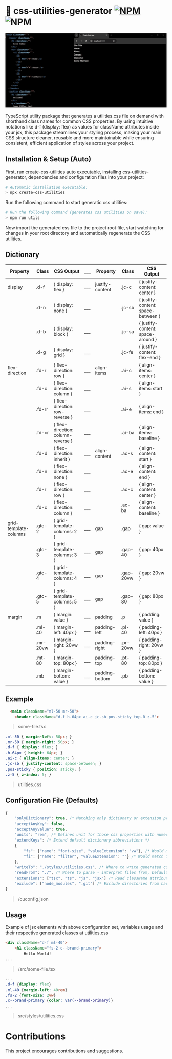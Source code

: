 # 🎨 css-utilities-generator [![NPM](https://img.shields.io/npm/v/css-utilities-generator.svg)](https://www.npmjs.com/package/css-utilities-generator) ![NPM](https://github.com/JimGitFE/css-utilities-generator/actions/workflows/integrate.yml/badge.svg)

![Preview](./preview.gif)

TypeScript utility package that generates a utilities.css file on demand with shorthand class names for common CSS properties. By using intuitive notations like d-f (display: flex) as values for className attributes inside your jsx, this package streamlines your styling process, making your main CSS structure cleaner, reusable and more maintainable while ensuring consistent, efficient application of styles across your project.

## Installation & Setup (Auto)
First, run create-css-utilities auto executable, installing css-utilities-generator, dependencies and configuration files into your project:
```bash
# Automatic installation executable:
> npx create-css-utilities
```

Run the following command to start generatic css utilities:
```bash
# Run the following command (generates css utilities on save):
> npm run utils
```
Now import the generated css file to the project root file, start watching for changes in your root directory and automatically regenerate the CSS utilities. 

## Dictionary
| Property                | Class      | CSS Output                       | ___ | Property                | Class      | CSS Output                       |
|-------------------------|------------|----------------------------------|----|-------------------------|------------|----------------------------------|
| display                 | .d-f      | { display: flex }                | ___ | justify-content          | .jc-c      | { justify-content: center }      |
|                         | .d-n      | { display: none }                | ___ |                          | .jc-sb     | { justify-content: space-between }|
|                         | .d-b      | { display: block }               | ___ |                          | .jc-sa     | { justify-content: space-around } |
|                         | .d-g      | { display: grid }                | ___ |                          | .jc-fe     | { justify-content: flex-end }    |
| flex-direction          | .fd-r    | { flex-direction: row }          | ___ | align-items             | .ai-c    | { align-items: center }          |
|                         | .fd-c    | { flex-direction: column }       | ___ |                         | .ai-s    | { align-items: start }           |
|                         | .fd-rr   | { flex-direction: row-reverse }  | ___ |                         | .ai-e    | { align-items: end }             |
|                         | .fd-cr   | { flex-direction: column-reverse }| ___ |                         | .ai-ba    | { align-items: baseline }        |
|                         | .fd-d    | { flex-direction: inherit }      | ___ | align-content           | .ac-s    | { align-content: start }         |
|                         | .fd-n    | { flex-direction: none }         | ___ |                         | .ac-e    | { align-content: end }           |
|                         | .fd-r    | { flex-direction: row }          | ___ |                         | .ac-c    | { align-content: center }        |
|                         | .fd-c    | { flex-direction: column }       | ___ |                         | .ac-ba    | { align-content: baseline }      |
| grid-template-columns    | .gtc-2  | { grid-template-columns: 2 } | ___ | gap                     | .gap      | { gap: value }                  |
|                         | .gtc-3  | { grid-template-columns: 3 } | ___ | gap                     | .gap-40      | { gap: 40px }                  |
|                         | .gtc-4  | { grid-template-columns: 4 } | ___ | gap                     | .gap-20vw      | { gap: 20vw }                  |
|                         | .gtc-5  | { grid-template-columns: 5 } | ___ | gap                     | .gap-80      | { gap: 80px }                  |
| margin                  | .m        | { margin: value }                | ___ | padding                 | .p        | { padding: value }              |
|                         | .ml-40       | { margin-left: 40px }           | ___ | padding-left            | .pl-40       | { padding-left: 40px }         |
|                         | .mr-20vw       | { margin-right: 20vw }          | ___ | padding-right           | .pr-20vw       | { padding-right: 20vw }        |
|                         | .mt-80       | { margin-top: 80px }            | ___ | padding-top             | .pt-80       | { padding-top: 80px }          |
|                         | .mb       | { margin-bottom: value }         | ___ | padding-bottom          | .pb       | { padding-bottom: value }       |

## Example
```html
  <main className="ml-50 mr-50">
    <header className="d-f h-64px ai-c jc-sb pos-sticky top-0 z-5">
```
> some-file.tsx
```css
.ml-50 { margin-left: 50px; }
.mr-50 { margin-right: 50px; }
.d-f { display: flex; }
.h-64px { height: 64px; }
.ai-c { align-items: center; }
.jc-sb { justify-content: space-between; }
.pos-sticky { position: sticky; }
.z-5 { z-index: 5; }
```
> utilities.css

## Configuration File (Defaults)
```javascript
{
    "onlyDictionary": true, /* Matching only dictionary or extension properties, Defaults to false */
    "acceptAnyKey": false,
    "acceptAnyValue": true,
    "units": "rem", /* Defines unit for those css properties with numeric values or others, Defaults to "px" */
    "extendKeys": /* Extend default dictionary abbreviations */ 
    {
        "fs": {"name": "font-size", "valueExtension": "vw"}, /* Would match for fs className */
        "fi": {"name": "filter", "valueExtension": ""} /* Would match for fs className */
    },
    "writeTo": "./styles/utilities.css", /* Where to write generated css file, Defaults to "./styles/utilities.css" */
    "readFrom": "./", /* Where to parse - interpret files from, Defaults to "./" */
    "extensions": ["tsx", "ts", "js", "jsx"] /* Read className attributes from files with extensions in Array */
    "exclude": ["node_modules", ".git"] /* Exclude directories from having files parsed, traversed ...  */
}
```
> /cuconfig.json

## Usage
Example of jsx elements with above configuration set, variables usage and their respective generated classes at utilities.css

```html
<div className="d-f ml-40">
    <h1 className="fs-2 c--brand-primary">
        Hello World!
...
```
> /src/some-file.tsx
```css
...
.d-f {display: flex}
.ml-40 {margin-left: 40rem}
.fs-2 {font-size: 2vw}
.c--brand-primary {color: var(--brand-primary)}
...
```
> src/styles/utilities.css

# Contributions

This project encourages contributions and suggestions.
